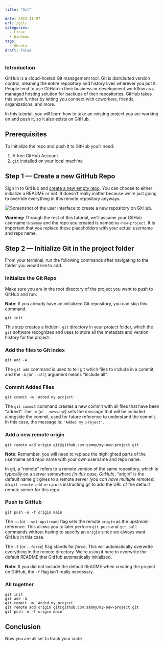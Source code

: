 ```yaml
---
title: "Git"

date: 2022-11-07
url: /git/
categories:
  - Linux
  - Windows
tags:
  - Ubuntu
draft: false
---
```

### Introduction

GitHub is a cloud-hosted Git management tool. Git is _distributed_ version control, meaning the entire repository and history lives wherever you put it. People tend to use GitHub in their business or development workflow as a managed hosting solution for backups of their repositories. GitHub takes this even further by letting you connect with coworkers, friends, organizations, and more.

In this tutorial, you will learn how to take an existing project you are working on and push it, so it also exists on GitHub.

## Prerequisites

To initialize the repo and push it to GitHub you’ll need:

1.  A free GitHub Account
2.  `git` installed on your local machine

## Step 1 — Create a new GitHub Repo

Sign in to GitHub and [create a new empty repo](https://github.com/new). You can choose to either initialize a README or not. It doesn’t really matter because we’re just going to override everything in this remote repository anyways.

![Screenshot of the user interface to create a new repository on GitHub.](https://assets.digitalocean.com/articles/how-to-push-an-existing-project-to-github/new-github-repo.png)

**Warning:** Through the rest of this tutorial, we’ll assume your GitHub username is `sammy` and the repo you created is named `my-new-project`. It is important that you replace these placeholders with your actual username and repo name.

## Step 2 — Initialize Git in the project folder

From your terminal, run the following commands after navigating to the folder you would like to add.

### Initialize the Git Repo

Make sure you are in the root directory of the project you want to push to GitHub and run:

**Note:** If you already have an initialized Git repository, you can skip this command.

```
git init

```

This step creates a hidden `.git` directory in your project folder, which the `git` software recognizes and uses to store all the metadata and version history for the project.

### Add the files to Git index

```
git add -A

```

The `git add` command is used to tell git which files to include in a commit, and the `-A` (or `--all`) argument means “include all”.

### Commit Added Files

```
git commit -m 'Added my project'

```

The `git commit` command creates a new commit with all files that have been “added”. The `-m` (or `--message`) sets the _message_ that will be included alongside the commit, used for future reference to understand the commit. In this case, the message is: `'Added my project'`.

### Add a new remote origin

```
git remote add origin git@github.com:sammy/my-new-project.git

```

**Note:** Remember, you will need to replace the highlighted parts of the username and repo name with your own username and repo name.

In git, a “remote” refers to a remote version of the same repository, which is typically on a server somewhere _(in this case, GitHub)_. “origin” is the default name git gives to a remote server _(you can have multiple remotes)_ so `git remote add origin` is instructing git to add the URL of the default remote server for this repo.

### Push to GitHub

```
git push -u -f origin main

```

The `-u` (or `--set-upstream`) flag sets the remote `origin` as the _upstream_ reference. This allows you to later perform `git push` and `git pull` commands without having to specify an `origin` since we always want GitHub in this case.

The `-f` (or `--force`) flag stands for _force_. This will automatically overwrite everything in the remote directory. We’re using it here to overwrite the default README that GitHub automatically initialized.

**Note:** If you did not include the default README when creating the project on GitHub, the `-f` flag isn’t really necessary.

### All together

```
git init
git add -A
git commit -m 'Added my project'
git remote add origin git@github.com:sammy/my-new-project.git
git push -u -f origin main

```

## Conclusion

Now you are all set to track your code
